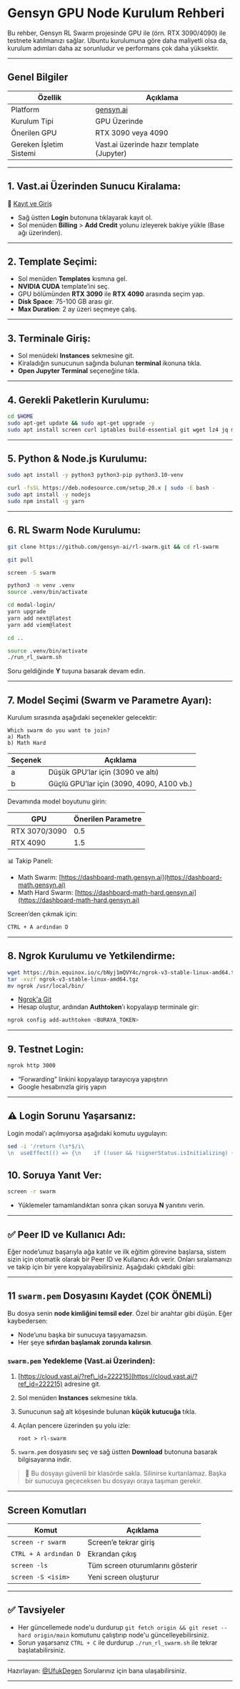 # Gensyn GPU Node Kurulum Rehberi

Bu rehber, Gensyn RL Swarm projesinde GPU ile (örn. RTX 3090/4090) ile testnete katılmanızı sağlar. Ubuntu kurulumuna göre daha maliyetli olsa da, kurulum adımları daha az sorunludur ve performans çok daha yüksektir.

---

## Genel Bilgiler

| Özellik                 | Açıklama                                  |
| ----------------------- | ----------------------------------------- |
| Platform                | [gensyn.ai](https://gensyn.ai)            |
| Kurulum Tipi            | GPU Üzerinde                              |
| Önerilen GPU            | RTX 3090 veya 4090                       |
| Gereken İşletim Sistemi | Vast.ai üzerinde hazır template (Jupyter) |

---

## 1. Vast.ai Üzerinden Sunucu Kiralama:

🔗 [Kayıt ve Giriş](https://cloud.vast.ai/?ref_id=222215)
- Sağ üstten **Login** butonuna tıklayarak kayıt ol.
- Sol menüden **Billing** > **Add Credit** yolunu izleyerek bakiye yükle (Base ağı üzerinden).

---

## 2. Template Seçimi:

- Sol menüden **Templates** kısmına gel.
- **NVIDIA CUDA** template’ini seç.
- GPU bölümünden **RTX 3090** ile **RTX 4090** arasında seçim yap.
- **Disk Space**: 75-100 GB arası gir.
- **Max Duration**: 2 ay üzeri seçmeye çalış.

---

## 3. Terminale Giriş:

- Sol menüdeki **Instances** sekmesine git.
- Kiraladığın sunucunun sağında bulunan **terminal** ikonuna tıkla.
- **Open Jupyter Terminal** seçeneğine tıkla.

---

## 4. Gerekli Paketlerin Kurulumu:

```bash
cd $HOME
sudo apt-get update && sudo apt-get upgrade -y
sudo apt install screen curl iptables build-essential git wget lz4 jq make gcc nano automake autoconf tmux htop nvme-cli libgbm1 pkg-config libssl-dev libleveldb-dev tar clang bsdmainutils ncdu unzip -y
```

---

## 5. Python & Node.js Kurulumu:

```bash
sudo apt install -y python3 python3-pip python3.10-venv

curl -fsSL https://deb.nodesource.com/setup_20.x | sudo -E bash -
sudo apt install -y nodejs
sudo npm install -g yarn
```

---

## 6. RL Swarm Node Kurulumu:

```bash
git clone https://github.com/gensyn-ai/rl-swarm.git && cd rl-swarm
```
```bash
git pull
```
```bash
screen -S swarm
```
```bash
python3 -m venv .venv
source .venv/bin/activate
```

```bash
cd modal-login/
yarn upgrade 
yarn add next@latest
yarn add viem@latest
```
```bash
cd ..
```
```bash
source .venv/bin/activate
./run_rl_swarm.sh
```

Soru geldiğinde **Y** tuşuna basarak devam edin.

---

## 7. Model Seçimi (Swarm ve Parametre Ayarı):

Kurulum sırasında aşağıdaki seçenekler gelecektir:

```
Which swarm do you want to join?
a) Math
b) Math Hard
```

| Seçenek | Açıklama                                  |
| ------- | ----------------------------------------- |
| a       | Düşük GPU’lar için (3090 ve altı)         |
| b       | Güçlü GPU’lar için (3090, 4090, A100 vb.) |

Devamında model boyutunu girin:

| GPU           | Önerilen Parametre |
| ------------- | ------------------ |
| RTX 3070/3090 | 0.5                |
| RTX 4090 | 1.5                |

📊 Takip Paneli:

* Math Swarm: [https://dashboard-math.gensyn.ai](https://dashboard-math.gensyn.ai)
* Math Hard Swarm: [https://dashboard-math-hard.gensyn.ai](https://dashboard-math-hard.gensyn.ai)

Screen’den çıkmak için:

```bash
CTRL + A ardından D
```

---

## 8. Ngrok Kurulumu ve Yetkilendirme:

```bash
wget https://bin.equinox.io/c/bNyj1mQVY4c/ngrok-v3-stable-linux-amd64.tgz
tar -xvzf ngrok-v3-stable-linux-amd64.tgz
mv ngrok /usr/local/bin/
```

- [Ngrok'a Git](https://ngrok.com)
- Hesap oluştur, ardından **Authtoken**’ı kopyalayıp terminale gir:

```bash
ngrok config add-authtoken <BURAYA_TOKEN>
```

---

## 9. Testnet Login:

```bash
ngrok http 3000
```

- “Forwarding” linkini kopyalayıp tarayıcıya yapıştırın
- Google hesabınızla giriş yapın

---

## ⚠️ Login Sorunu Yaşarsanız:

Login modal’ı açılmıyorsa aşağıdaki komutu uygulayın:

```bash
sed -i '/return (\s*$/i\
\n  useEffect(() => {\n    if (!user && !signerStatus.isInitializing) {\n      openAuthModal(); \n    }\n  }, [user, signerStatus.isInitializing]);\n' modal-login/app/page.tsx
```

## 10. Soruya Yanıt Ver:

```bash
screen -r swarm
```
- Yüklemeler tamamlandıktan sonra çıkan soruya **N** yanıtını verin.

---

## ✅ Peer ID ve Kullanıcı Adı:
Eğer node’unuz başarıyla ağa katılır ve ilk eğitim görevine başlarsa, sistem sizin için otomatik olarak bir Peer ID ve Kullanıcı Adı verir. Onları sıralamanızı ve takip için bir yere kopyalayabilirsiniz.
Aşağıdaki çıktıdaki gibi:

---

## 11 `swarm.pem` Dosyasını Kaydet (ÇOK ÖNEMLİ)

Bu dosya senin **node kimliğini temsil eder**. Özel bir anahtar gibi düşün. Eğer kaybedersen:

* Node’unu başka bir sunucuya taşıyamazsın.
* Her şeye **sıfırdan başlamak zorunda kalırsın**.

### `swarm.pem` Yedekleme (Vast.ai Üzerinden):

1. [https://cloud.vast.ai/?ref\_id=222215](https://cloud.vast.ai/?ref_id=222215) adresine git.
2. Sol menüden **Instances** sekmesine tıkla.
3. Sunucunun sağ alt köşesinde bulunan **küçük kutucuğa** tıkla.
4. Açılan pencere üzerinden şu yolu izle:

   ```
   root > rl-swarm
   ```
5. `swarm.pem` dosyasını seç ve sağ üstten **Download** butonuna basarak bilgisayarına indir.

> 📌 Bu dosyayı güvenli bir klasörde sakla. Silinirse kurtarılamaz. Başka bir sunucuya geçeceksen bu dosyayı oraya taşıman gerekir.

---

## Screen Komutları

| Komut                 | Açıklama                         |
| --------------------- | -------------------------------- |
| `screen -r swarm`     | Screen’e tekrar giriş            |
| `CTRL + A ardından D` | Ekrandan çıkış                   |
| `screen -ls`          | Tüm screen oturumlarını gösterir |
| `screen -S <isim>`    | Yeni screen oluşturur            |

---

## ✅ Tavsiyeler

* Her güncellemede node'u durdurup `git fetch origin && git reset --hard origin/main` komutunu çalıştırıp node'u güncelleyebilirsiniz.
* Sorun yaşarsanız `CTRL + C` ile durdurup `./run_rl_swarm.sh` ile tekrar başlatabilirsiniz.

---

Hazırlayan: [@UfukDegen](https://x.com/UfukDegen)
Sorularınız için bana ulaşabilirsiniz.

---
